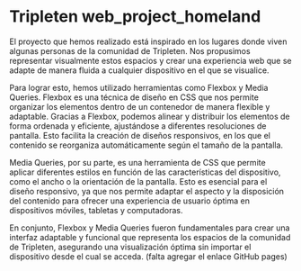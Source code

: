 # Tripleten web_project_homeland
El proyecto que hemos realizado está inspirado en los lugares donde viven algunas personas de la comunidad de Tripleten. Nos propusimos representar visualmente estos espacios y crear una experiencia web que se adapte de manera fluida a cualquier dispositivo en el que se visualice.

Para lograr esto, hemos utilizado herramientas como Flexbox y Media Queries. Flexbox es una técnica de diseño en CSS que nos permite organizar los elementos dentro de un contenedor de manera flexible y adaptable. Gracias a Flexbox, podemos alinear y distribuir los elementos de forma ordenada y eficiente, ajustándose a diferentes resoluciones de pantalla. Esto facilita la creación de diseños responsivos, en los que el contenido se reorganiza automáticamente según el tamaño de la pantalla.

Media Queries, por su parte, es una herramienta de CSS que permite aplicar diferentes estilos en función de las características del dispositivo, como el ancho o la orientación de la pantalla. Esto es esencial para el diseño responsivo, ya que nos permite adaptar el aspecto y la disposición del contenido para ofrecer una experiencia de usuario óptima en dispositivos móviles, tabletas y computadoras.

En conjunto, Flexbox y Media Queries fueron fundamentales para crear una interfaz adaptable y funcional que representa los espacios de la comunidad de Tripleten, asegurando una visualización óptima sin importar el dispositivo desde el cual se acceda.
(falta agregar el enlace GitHub pages)